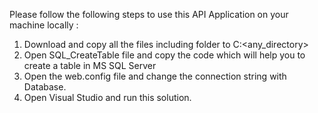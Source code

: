 Please follow the following steps to use this API Application on your machine locally : 
1) Download and copy all the files including folder to C:\<any_directory>
2) Open SQL_CreateTable file and copy the code which will help you to create a table in MS SQL Server 
3) Open the web.config file and change the connection string with Database.
4) Open Visual Studio and run this solution.
